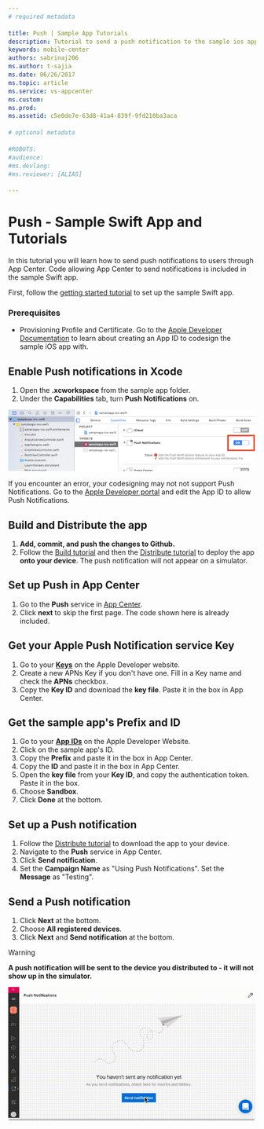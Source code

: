 ```yaml
---
# required metadata

title: Push | Sample App Tutorials
description: Tutorial to send a push notification to the sample ios app.
keywords: mobile-center
authors: sabrinaj206
ms.author: t-sajia
ms.date: 06/26/2017
ms.topic: article
ms.service: vs-appcenter
ms.custom:
ms.prod:
ms.assetid: c5e0de7e-63d8-41a4-839f-9fd210ba3aca

# optional metadata

#ROBOTS:
#audience:
#ms.devlang:
#ms.reviewer: [ALIAS]

---
```



# Push - Sample Swift App and Tutorials
In this tutorial you will learn how to send push notifications to users through App Center. Code allowing App Center to send notifications is included in the sample Swift app.

First, follow the [getting started tutorial](getting-started.md) to set up the sample Swift app.

### Prerequisites
 - Provisioning Profile and Certificate. Go to the [Apple Developer Documentation](https://developer.apple.com/library/content/documentation/IDEs/Conceptual/AppDistributionGuide/MaintainingProfiles/MaintainingProfiles.html) to learn about creating an App ID to codesign the sample iOS app with.


## Enable Push notifications in Xcode
1. Open the **.xcworkspace** from the sample app folder.
2. Under the **Capabilities** tab, turn **Push Notifications** on.  

  ![Enable Push in Xcode](images/Enable_push_ios.png)

  If you encounter an error, your codesigning may not not support Push Notifications. Go to the [Apple Developer portal](https://developer.apple.com/account/ios/identifier/bundle/) and edit the App ID to allow Push Notifications.

## Build and Distribute the app
1. **Add, commit, and push the changes to Github.**
2. Follow the [Build tutorial](build.md) and then the [Distribute tutorial](distribute.md) to deploy the app **onto your device**. The push notification will not appear on a simulator.

## Set up Push in App Center
1. Go to the **Push** service in [App Center](https://mobile.azure.com/apps).
2. Click **next** to skip the first page. The code shown here is already included.

## Get your Apple Push Notification service Key
1. Go to your **[Keys](https://developer.apple.com/account/ios/authkey/)** on the Apple Developer website.
2. Create a new APNs Key if you don't have one. Fill in a Key name and check the **APNs** checkbox.
3. Copy the **Key ID** and download the **key file**. Paste it in the box in App Center.

## Get the sample app's Prefix and ID
1. Go to your **[App IDs](https://developer.apple.com/account/ios/identifier/bundle)** on the Apple Developer Website.
2. Click on the sample app's ID.
3. Copy the **Prefix** and paste it in the box in App Center.
4. Copy the **ID** and paste it in the box in App Center.
5. Open the **key file** from your **Key ID**, and copy the authentication token. Paste it in the box.
5. Choose **Sandbox**.
6. Click **Done** at the bottom.

## Set up a Push notification
1. Follow the [Distribute tutorial](distribute.md) to download the app to your device.
2. Navigate to the **Push** service in App Center.
3. Click **Send notification**.
4. Set the **Campaign Name** as "Using Push Notifications". Set the **Message** as "Testing".  

## Send a Push notification
1. Click **Next** at the bottom.
2. Choose **All registered devices**.
3. Click **Next** and **Send notification** at the bottom.
  
  >[!WARNING]
  > **A push notification will be sent to the device you distributed to - it will not show up in the simulator.**  

  ![Send a Push notification](images/Send_push_ios.gif)
